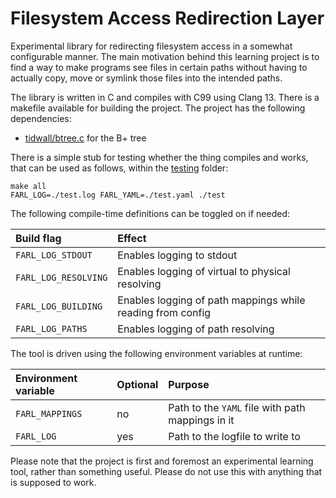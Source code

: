 # Filesystem Access Redirection Layer

Experimental library for redirecting filesystem access in a somewhat configurable manner. The main motivation behind this learning project is to find a way to make programs see files in certain paths without having to actually copy, move or symlink those files into the intended paths.

The library is written in C and compiles with C99 using Clang 13. There is a makefile available for building the project. The project has the following dependencies:

* [tidwall/btree.c](https://github.com/tidwall/btree.c) for the B+ tree

There is a simple stub for testing whether the thing compiles and works, that can be used as follows, within the [testing](./testing) folder:

    make all
    FARL_LOG=./test.log FARL_YAML=./test.yaml ./test

The following compile-time definitions can be toggled on if needed:

| Build flag           | Effect                                                     |
|:---------------------|:-----------------------------------------------------------|
| `FARL_LOG_STDOUT`    | Enables logging to stdout                                  |
| `FARL_LOG_RESOLVING` | Enables logging of virtual to physical resolving           |
| `FARL_LOG_BUILDING`  | Enables logging of path mappings while reading from config |
| `FARL_LOG_PATHS`     | Enables logging of path resolving                          |

The tool is driven using the following environment variables at runtime:

| Environment variable | Optional | Purpose                                          |
|:---------------------|:---------|:-------------------------------------------------|
| `FARL_MAPPINGS`      | no       | Path to the `YAML` file with path mappings in it |
| `FARL_LOG`           | yes      | Path to the logfile to write to                  |

Please note that the project is first and foremost an experimental learning tool, rather than something useful. Please do not use this with anything that is supposed to work.
